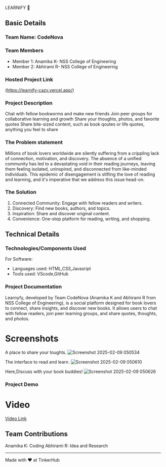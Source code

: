 LEARNIFY 🎯


## Basic Details
### Team Name: CodeNova

### Team Members
- Member 1: Anamika K- NSS College of Engineering
- Member 2: Abhirami R- NSS College of Engineering


### Hosted Project Link
(https://learnify-cazv.vercel.app/)

### Project Description
Chat with fellow bookworms and make new friends
Join peer groups for collaborative learning and growth
Share your thoughts, photos, and favorite quotes
Share bite-sized content, such as book qoutes or life quotes, anything you feel to share


### The Problem statement
Millions of book lovers worldwide are silently suffering from a crippling lack of connection, motivation, and discovery. The absence of a unified community has led to a devastating void in their reading journeys, leaving them feeling isolated, uninspired, and disconnected from like-minded individuals. This epidemic of disengagement is stifling the love of reading and learning, and it's imperative that we address this issue head-on.


### The Solution
1. Connected Community: Engage with fellow readers and writers.
2. Discovery: Find new books, authors, and topics.
3. Inspiration: Share and discover original content.
4. Convenience: One-stop platform for reading, writing, and shopping.

## Technical Details
### Technologies/Components Used
For Software:
- Languages used: HTML,CSS,Javasript
- Tools used: VScode,GitHub


### Project Documentation
Learnyfy, developed by Team CodeNova (Anamika K and Abhirami R from NSS College of Engineering), is a social platform designed for book lovers to connect, share insights, and discover new books. It allows users to chat with fellow readers, join peer learning groups, and share quotes, thoughts, and photos.

# Screenshots 
A place to share your toughts.
![Screenshot 2025-02-09 050534](https://github.com/user-attachments/assets/cbeb8cc5-ad3f-45cc-ba29-bbaf4a188712)

The interface to read and learn.
![Screenshot 2025-02-09 050610](https://github.com/user-attachments/assets/c3612f68-9aeb-4de3-b073-1dcfa7cdadaa)

Here,Discuss with your book buddies!
![Screenshot 2025-02-09 050626](https://github.com/user-attachments/assets/754a21cd-b7e0-4a8f-856f-8be31d52d013)



### Project Demo
# Video
[Video Link](https://youtu.be/4buQRGLNRiU)


## Team Contributions
Anamika K: Coding 
Abhirami R: Idea and Research


---
Made with ❤️ at TinkerHub
